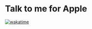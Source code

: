 # Talk to me for Apple

[![wakatime](https://wakatime.com/badge/user/73446b93-260f-49f0-8fde-c38bca4d02c9/project/5c4aa9b1-24e8-4f19-bab8-7b609da808be.svg)](https://wakatime.com/badge/user/73446b93-260f-49f0-8fde-c38bca4d02c9/project/5c4aa9b1-24e8-4f19-bab8-7b609da808be)
